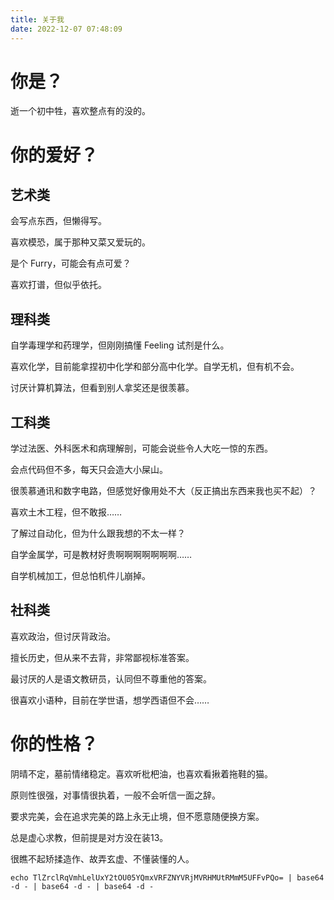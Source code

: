 ```yaml
---
title: 关于我
date: 2022-12-07 07:48:09
---
```


# 你是？

逝一个初中牲，喜欢整点有的没的。

# 你的爱好？

## 艺术类

会写点东西，但懒得写。

喜欢模恐，属于那种又菜又爱玩的。

是个 Furry，可能会有点可爱？

喜欢打谱，但似乎依托。

## 理科类

自学毒理学和药理学，但刚刚搞懂 Feeling 试剂是什么。

喜欢化学，目前能拿捏初中化学和部分高中化学。自学无机，但有机不会。

讨厌计算机算法，但看到别人拿奖还是很羡慕。

## 工科类

学过法医、外科医术和病理解剖，可能会说些令人大吃一惊的东西。

会点代码但不多，每天只会造大小屎山。

很羡慕通讯和数字电路，但感觉好像用处不大（反正搞出东西来我也买不起）？

喜欢土木工程，但不敢报……

了解过自动化，但为什么跟我想的不太一样？

自学金属学，可是教材好贵啊啊啊啊啊啊啊……

自学机械加工，但总怕机件儿崩掉。

## 社科类

喜欢政治，但讨厌背政治。

擅长历史，但从来不去背，非常鄙视标准答案。

最讨厌的人是语文教研员，认同但不尊重他的答案。

很喜欢小语种，目前在学世语，想学西语但不会……

# 你的性格？

阴晴不定，墓前情绪稳定。喜欢听枇杷油，也喜欢看揪着拖鞋的猫。

原则性很强，对事情很执着，一般不会听信一面之辞。

要求完美，会在追求完美的路上永无止境，但不愿意随便换方案。

总是虚心求教，但前提是对方没在装13。

很瞧不起矫揉造作、故弄玄虚、不懂装懂的人。

```shell
echo TlZrclRqVmhLelUxY2tOU05YQmxVRFZNYVRjMVRHMUtRMmM5UFFvPQo= | base64 -d - | base64 -d - | base64 -d -
```


